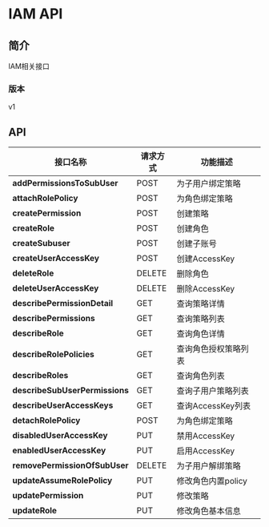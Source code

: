 # IAM API


## 简介
IAM相关接口


### 版本
v1


## API
|接口名称|请求方式|功能描述|
|---|---|---|
|**addPermissionsToSubUser**|POST|为子用户绑定策略|
|**attachRolePolicy**|POST|为角色绑定策略|
|**createPermission**|POST|创建策略|
|**createRole**|POST|创建角色|
|**createSubuser**|POST|创建子账号|
|**createUserAccessKey**|POST|创建AccessKey|
|**deleteRole**|DELETE|删除角色|
|**deleteUserAccessKey**|DELETE|删除AccessKey|
|**describePermissionDetail**|GET|查询策略详情|
|**describePermissions**|GET|查询策略列表|
|**describeRole**|GET|查询角色详情|
|**describeRolePolicies**|GET|查询角色授权策略列表|
|**describeRoles**|GET|查询角色列表|
|**describeSubUserPermissions**|GET|查询子用户策略列表|
|**describeUserAccessKeys**|GET|查询AccessKey列表|
|**detachRolePolicy**|POST|为角色绑定策略|
|**disabledUserAccessKey**|PUT|禁用AccessKey|
|**enabledUserAccessKey**|PUT|启用AccessKey|
|**removePermissionOfSubUser**|DELETE|为子用户解绑策略|
|**updateAssumeRolePolicy**|PUT|修改角色内置policy|
|**updatePermission**|PUT|修改策略|
|**updateRole**|PUT|修改角色基本信息|
